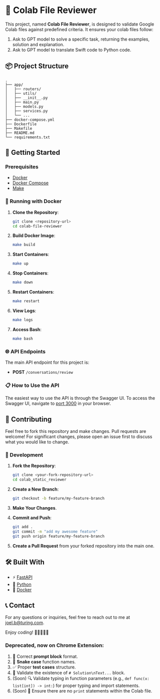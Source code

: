 # 📝 Colab File Reviewer

This project, named **Colab File Reviewer**, is designed to validate Google Colab files against predefined criteria. It ensures your colab files follow:

1. Ask to GPT model to solve a specific task, returning the examples, solution and explanation.
2. Ask to GPT model to translate Swift code to Python code.

## 📦 Project Structure
```
.
├── app/
│   ├── routers/
│   ├── utils/
│   ├── __init__.py
│   ├── main.py
│   ├── models.py
│   ├── services.py
│   └── ...
├── docker-compose.yml
├── Dockerfile
├── Makefile
├── README.md
└── requirements.txt
```

## 🚀 Getting Started

### Prerequisites

- [Docker](https://docs.docker.com/get-docker/)
- [Docker Compose](https://docs.docker.com/compose/install/)
- [Make](https://www.gnu.org/software/make/)

### 🐳 Running with Docker

1. **Clone the Repository**:

    ```sh
    git clone <repository-url>
    cd colab-file-reviewer
    ```

2. **Build Docker Image**:

    ```sh
    make build
    ```

3. **Start Containers**:

    ```sh
    make up
    ```

4. **Stop Containers**:

    ```sh
    make down
    ```

5. **Restart Containers**:

    ```sh
    make restart
    ```

6. **View Logs**:

    ```sh
    make logs
    ```

7. **Access Bash**:

    ```sh
    make bash
    ```

### 🌐 API Endpoints

The main API endpoint for this project is:

- **POST** `/conversations/review`

### 📋 How to Use the API

The easiest way to use the API is through the Swagger UI.
To access the Swagger UI, navigate to [port 3000](http://0.0.0.0:3000/docs#/default/review_conversation_conversations_review_post) in your browser.

## 🤝 Contributing

Feel free to fork this repository and make changes. Pull requests are welcome! For significant changes, please open an issue first to discuss what you would like to change.

### 🔧 Development

1. **Fork the Repository**:

    ```sh
    git clone <your-fork-repository-url>
    cd colab_static_reviewer
    ```

2. **Create a New Branch**:

    ```sh
    git checkout -b feature/my-feature-branch
    ```

3. **Make Your Changes**.

4. **Commit and Push**:

    ```sh
    git add .
    git commit -m "add my awesome feature"
    git push origin feature/my-feature-branch
    ```

5. **Create a Pull Request** from your forked repository into the main one.

## 🛠️ Built With

- ⚡️ [FastAPI](https://fastapi.tiangolo.com/)
- 🐍 [Python](https://www.python.org/)
- 🐳 [Docker](https://www.docker.com/)

## 📞 Contact

For any questions or inquiries, feel free to reach out to me at [joel.b@turing.com](mailto:joel.b@turing.com).

Enjoy coding! 🚀👩‍💻👨‍💻

### Deprecated, now on Chrome Extension:
1. 📝 Correct **prompt block** format.
2. 🐍 **Snake case** function names.
3. ✅ Proper **test cases** structure.
4. 📘 Validate the existence of `# Solution\nText...` block.
5. (Soon) 🔍 Validate typing in function parameters (e.g., `def func(x: list[int]) -> int:`) for proper typing and import statements.
6. (Soon) 🚫 Ensure there are no `print` statements within the Colab file.
